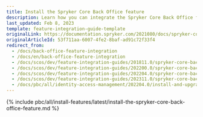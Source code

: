 ```yaml
---
title: Install the Spryker Core Back Office feature
description: Learn how you can integrate the Spryker Core Back Office feature into a Spryker project.
last_updated: Feb 8, 2023
template: feature-integration-guide-template
originalLink: https://documentation.spryker.com/2021080/docs/spryker-core-back-office-feature-integration
originalArticleId: 53f711aa-6007-4fe2-8baf-ad91c72f33f4
redirect_from:
  - /docs/back-office-feature-integration
  - /docs/en/back-office-feature-integration
  - /docs/scos/dev/feature-integration-guides/201811.0/spryker-core-back-office-feature-integration.html
  - /docs/scos/dev/feature-integration-guides/202200.0/spryker-core-back-office-feature-integration.html
  - /docs/scos/dev/feature-integration-guides/202204.0/spryker-core-back-office-feature-integration.html
  - /docs/scos/dev/feature-integration-guides/202311.0/spryker-core-back-office-feature-integration.html
  - /docs/pbc/all/identity-access-management/202204.0/install-and-upgrade/install-the-spryker-core-back-office-feature.html
---
```


{% include pbc/all/install-features/latest/install-the-spryker-core-back-office-feature.md %} <!-- To edit, see /_includes/pbc/all/install-features/latest/install-the-spryker-core-back-office-feature.md -->
